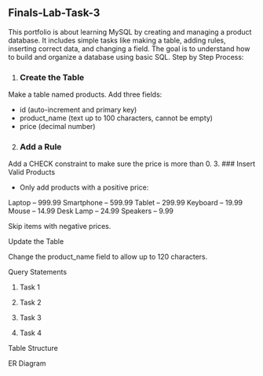 ## Finals-Lab-Task-3
This portfolio is about learning MySQL by creating and managing a product database. It includes simple tasks like making a table, adding rules, inserting correct data, and changing a field. The goal is to understand how to build and organize a database using basic SQL.
Step by Step Process:
1. ### Create the Table
Make a table named products.
Add three fields:
- id (auto-increment and primary key)
- product_name (text up to 100 characters, cannot be empty)
- price (decimal number)

2. ### Add a Rule
Add a CHECK constraint to make sure the price is more than 0.
3. ### Insert Valid Products
+ Only add products with a positive price:

Laptop – 999.99
Smartphone – 599.99
Tablet – 299.99
Keyboard – 19.99
Mouse – 14.99
Desk Lamp – 24.99
Speakers – 9.99

Skip items with negative prices.

Update the Table

Change the product_name field to allow up to 120 characters.

Query Statements
1. Task 1

2. Task 2

3. Task 3

4. Task 4

Table Structure

ER Diagram
